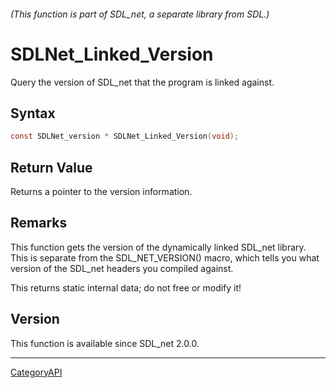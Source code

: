 ###### (This function is part of SDL_net, a separate library from SDL.)
# SDLNet_Linked_Version

Query the version of SDL_net that the program is linked against.

## Syntax

```c
const SDLNet_version * SDLNet_Linked_Version(void);

```

## Return Value

Returns a pointer to the version information.

## Remarks

This function gets the version of the dynamically linked SDL_net library.
This is separate from the SDL_NET_VERSION() macro, which tells you what
version of the SDL_net headers you compiled against.

This returns static internal data; do not free or modify it!

## Version

This function is available since SDL_net 2.0.0.

----
[CategoryAPI](CategoryAPI.md)

